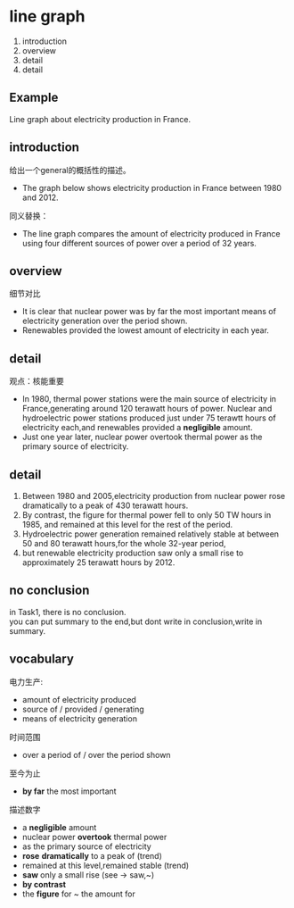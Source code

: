 # line graph

1. introduction 
2. overview
3. detail
4. detail

## Example

Line graph about electricity production in France.

## introduction

给出一个general的概括性的描述。

- The graph below shows electricity production in France between 1980 and 2012.

同义替换：

- The line graph compares the amount of electricity produced in France using four different sources of power over a period of 32 years.

## overview

细节对比

- It is clear that nuclear power was by far the most important means of electricity generation over the period shown.
- Renewables provided the lowest amount of electricity in each year.

## detail

观点：核能重要

- In 1980, thermal power stations were the main source of electricity in France,generating around 120 terawatt hours of power. Nuclear and hydroelectric power stations produced just under 75 terawtt hours of electricity each,and renewables provided a **negligible** amount.
- Just one year later, nuclear power overtook thermal power as the primary source of electricity.

## detail 

1. Between 1980 and 2005,electricity production from nuclear power rose dramatically to a peak of 430 terawatt hours.
2. By contrast, the figure for thermal power fell to only 50 TW hours in 1985, and remained at this level for the rest of the period.
3. Hydroelectric power generation remained relatively stable at between 50 and 80 terawatt hours,for the whole 32-year period,
4. but renewable electricity production saw only a small rise to approximately 25 terawatt hours by 2012.

## no conclusion

in Task1, there is no conclusion.  
you can put summary to the end,but dont write in conclusion,write in summary.

## vocabulary

电力生产:
- amount of electricity produced
- source of / provided / generating
- means of electricity generation

时间范围
- over a period of / over the period shown

至今为止
- **by far** the most important

描述数字
- a **negligible** amount
- nuclear power **overtook** thermal power
- as the primary source of electricity
- **rose** **dramatically** to a peak of (trend)
- remained at this level,remained stable (trend)
- **saw** only a small rise (see -> saw,~)
- **by contrast**
- the **figure** for ~ the amount for
